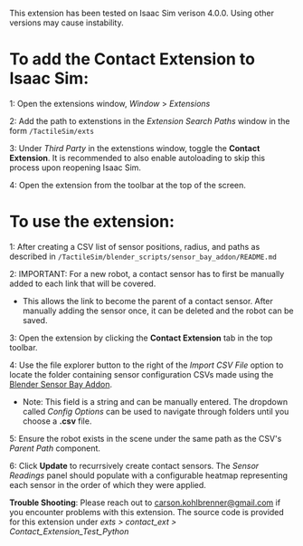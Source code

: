This extension has been tested on Isaac Sim verison 4.0.0. Using other versions may cause instability.

# To add the Contact Extension to Isaac Sim:

  1: Open the extensions window, *Window* > *Extensions*

  2: Add the path to extenstions in the *Extension Search Paths* window in the form `/TactileSim/exts`

  3: Under *Third Party* in the extenstions window, toggle the **Contact Extension**. It is recommended to also enable autoloading to skip this process upon reopening Isaac Sim.
  
  4: Open the extension from the toolbar at the top of the screen.

# To use the extension:

  1: After creating a CSV list of sensor positions, radius, and paths as described in `/TactileSim/blender_scripts/sensor_bay_addon/README.md`

  2: IMPORTANT: For a new robot, a contact sensor has to first be manually added to each link that will be covered. 
  - This allows the link to become the parent of a contact sensor. After manually adding the sensor once, it can be deleted and the robot can be saved. 

  3: Open the extension by clicking the **Contact Extension** tab in the top toolbar.

  4: Use the file explorer button to the right of the *Import CSV File* option to locate the folder containing sensor configuration CSVs made using the [Blender Sensor Bay Addon](https://github.com/cKohl10/TactileSim/tree/main/blender_scripts/sensor_bay_addon). 
  - Note: This field is a string and can be manually entered. The dropdown called *Config Options* can be used to navigate through folders until you choose a **.csv** file.

  5: Ensure the robot exists in the scene under the same path as the CSV's *Parent Path* component.

  6: Click **Update** to recurrsively create contact sensors. The *Sensor Readings* panel should populate with a configurable heatmap representing each sensor in the order of which they were applied.

**Trouble Shooting**: Please reach out to carson.kohlbrenner@gmail.com if you encounter problems with this extension. The source code is provided for this extension under *exts > contact_ext > Contact_Extension_Test_Python*